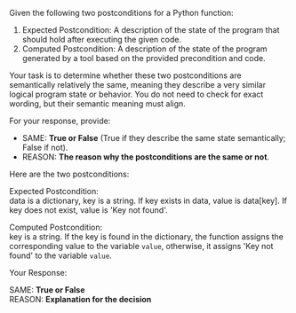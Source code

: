 
Given the following two postconditions for a Python function:

1. Expected Postcondition: A description of the state of the program that should hold after executing the given code.
2. Computed Postcondition: A description of the state of the program generated by a tool based on the provided precondition and code.

Your task is to determine whether these two postconditions are semantically relatively the same, meaning they describe a very similar logical program state or behavior. You do not need to check for exact wording, but their semantic meaning must align.

For your response, provide:

- SAME: **True or False** (True if they describe the same state semantically; False if not).
- REASON: **The reason why the postconditions are the same or not**.

Here are the two postconditions:

Expected Postcondition:  
data is a dictionary, key is a string. If key exists in data, value is data[key]. If key does not exist, value is 'Key not found'.

Computed Postcondition:  
key is a string. If the key is found in the dictionary, the function assigns the corresponding value to the variable `value`, otherwise, it assigns 'Key not found' to the variable `value`.

Your Response: 

SAME: **True or False**  
REASON: **Explanation for the decision**
